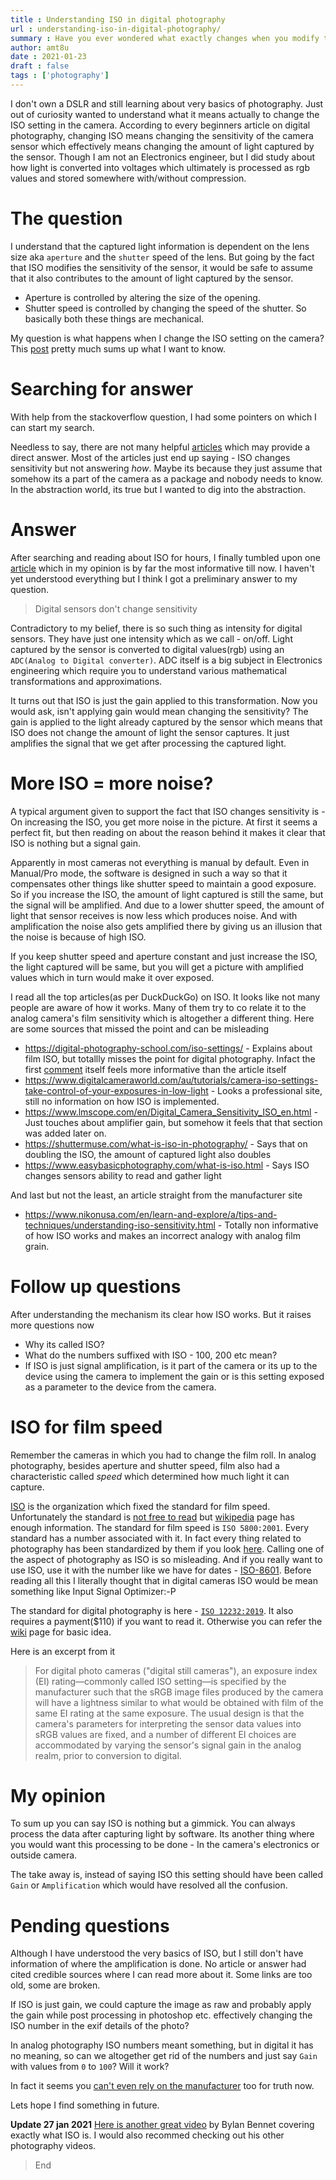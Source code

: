 ```yaml
---
title : Understanding ISO in digital photography
url : understanding-iso-in-digital-photography/
summary : Have you ever wondered what exactly changes when you modify the ISO setting in a digital camera?
author: amt8u
date : 2021-01-23
draft : false
tags : ['photography']
---
```


I don't own a DSLR and still learning about very basics of photography. Just out of curiosity wanted to understand what it means actually to change the ISO setting in the camera. According to every beginners article on digital photography, changing ISO means changing the sensitivity of the camera sensor which effectively means changing the amount of light captured by the sensor. Though I am not an Electronics engineer, but I did study about how light is converted into voltages which ultimately is processed as rgb values and stored somewhere with/without compression.

# The question
I understand that the captured light information is dependent on the lens size aka `aperture` and the `shutter` speed of the lens. But going by the fact that ISO modifies the sensitivity of the sensor, it would be safe to assume that it also contributes to the amount of light captured by the sensor.

* Aperture is controlled by altering the size of the opening.
* Shutter speed is controlled by changing the speed of the shutter. So basically both these things are mechanical. 

My question is what happens when I change the ISO setting on the camera? This [post](https://photo.stackexchange.com/questions/2946/how-is-iso-implemented-in-digital-cameras) pretty much sums up what I want to know.

# Searching for answer
With help from the stackoverflow question, I had some pointers on which I can start my search.

Needless to say, there are not many helpful [articles](https://www.easybasicphotography.com/what-is-iso.html) which may provide a direct answer. Most of the articles just end up saying - ISO changes sensitivity but not answering *how*. Maybe its because they just assume that somehow its a part of the camera as a package and nobody needs to know. In the abstraction world, its true but I wanted to dig into the abstraction.

# Answer
After searching and reading about ISO for hours, I finally tumbled upon one [article](https://clarkvision.com/articles/iso/) which in my opinion is by far the most informative till now. I haven't yet understood everything but I think I got a preliminary answer to my question.

> Digital sensors don't change sensitivity

Contradictory to my belief, there is so such thing as intensity for digital sensors. They have just one intensity which as we call - on/off. Light captured by the sensor is converted to digital values(rgb) using an `ADC(Analog to Digital converter)`. ADC itself is a big subject in Electronics engineering which require you to understand various mathematical transformations and approximations.

It turns out that ISO is just the gain applied to this transformation. Now you would ask, isn't applying gain would mean changing the sensitivity? The gain is applied to the light already captured by the sensor which means that ISO does not change the amount of light the sensor captures. It just amplifies the signal that we get after processing the captured light.

# More ISO = more noise?
A typical argument given to support the fact that ISO changes sensitivity is - On increasing the ISO, you get more noise in the picture. At first it seems a perfect fit, but then reading on about the reason behind it makes it clear that ISO is nothing but a signal gain.

Apparently in most cameras not everything is manual by default. Even in Manual/Pro mode, the software is designed in such a way so that it compensates other things like shutter speed to maintain a good exposure. So if you increase the ISO, the amount of light captured is still the same, but the signal will be amplified. And due to a lower shutter speed, the amount of light that sensor receives is now less which produces noise. And with amplification the noise also gets amplified there by giving us an illusion that the noise is because of high ISO.

If you keep shutter speed and aperture constant and just increase the ISO, the light captured will be same, but you will get a picture with amplified values which in turn would make it over exposed.

I read all the top articles(as per DuckDuckGo) on ISO. It looks like not many people are aware of how it works. Many of them try to co relate it to the analog camera's film sensitivity which is altogether a different thing. Here are some sources that missed the point and can be misleading

* https://digital-photography-school.com/iso-settings/ - Explains about film ISO, but totallly misses the point for digital photography. Infact the first [comment](http://disq.us/p/2d8nlvi) itself feels more informative than the article itself
* https://www.digitalcameraworld.com/au/tutorials/camera-iso-settings-take-control-of-your-exposures-in-low-light - Looks a professional site, still no information on how ISO is implemented.
* https://www.lmscope.com/en/Digital_Camera_Sensitivity_ISO_en.html - Just touches about amplifier gain, but somehow it feels that that section was added later on.
* https://shuttermuse.com/what-is-iso-in-photography/ - Says that on doubling the ISO, the amount of captured light also doubles
* https://www.easybasicphotography.com/what-is-iso.html - Says ISO changes sensors ability to read and gather light

And last but not the least, an article straight from the manufacturer site
* https://www.nikonusa.com/en/learn-and-explore/a/tips-and-techniques/understanding-iso-sensitivity.html - Totally non informative of how ISO works and makes an incorrect analogy with analog film grain.

# Follow up questions
After understanding the mechanism its clear how ISO works. But it raises more questions now

* Why its called ISO?
* What do the numbers suffixed with ISO - 100, 200 etc mean?
* If ISO is just signal amplification, is it part of the camera or its up to the device using the camera to implement the gain or is this setting exposed as a parameter to the device from the camera.


# ISO for film speed
Remember the cameras in which you had to change the film roll. In analog photography, besides aperture and shutter speed, film also had a characteristic called *speed* which determined how much light it can capture.

[ISO](https://www.iso.org/home.html) is the organization which fixed the standard for film speed. Unfortunately the standard is [not free to read](https://www.iso.org/standard/11948.html) but [wikipedia](https://en.m.wikipedia.org/wiki/Film_speed#ISO) page has enough information. The standard for film speed is `ISO 5800:2001`. Every standard has a number associated with it. In fact every thing related to photography has been standardized by them if you look [here](https://en.m.wikipedia.org/wiki/Film_speed#ISO). Calling one of the aspect of photography as ISO is so misleading. And if you really want to use ISO, use it with the number like we have for dates - [ISO-8601](https://www.iso.org/iso-8601-date-and-time-format.html). Before reading all this I literally thought that in digital cameras ISO would be mean something like Input Signal Optimizer:-P

The standard for digital photography is here - [`ISO 12232:2019`](https://webstore.ansi.org/Standards/ISO/ISO122322019). It also requires a payment($110) if you want to read it. Otherwise you can refer the [wiki](https://en.m.wikipedia.org/wiki/Film_speed#Digital_camera_ISO_speed_and_exposure_index) page for basic idea.

Here is an excerpt from it

> For digital photo cameras ("digital still cameras"), an exposure index (EI) rating—commonly called ISO setting—is specified by the manufacturer such that the sRGB image files produced by the camera will have a lightness similar to what would be obtained with film of the same EI rating at the same exposure. The usual design is that the camera's parameters for interpreting the sensor data values into sRGB values are fixed, and a number of different EI choices are accommodated by varying the sensor's signal gain in the analog realm, prior to conversion to digital.



# My opinion
To sum up you can say ISO is nothing but a gimmick. You can always process the data after capturing light by software. Its another thing where you would want this processing to be done - In the camera's electronics or outside camera.

The take away is, instead of saying ISO this setting should have been called `Gain` or `Amplification` which would have resolved all the confusion. 

# Pending questions
Although I have understood the very basics of ISO, but I still don't have information of where the amplification is done. No article or answer had cited credible sources where I can read more about it. Some links are too old, some are broken.

If ISO is just gain, we could capture the image as raw and probably apply the gain while post processing in photoshop etc. effectively changing the ISO number in the exif details of the photo?

In analog photography ISO numbers meant something, but in digital it has no meaning, so can we altogether get rid of the numbers and just say `Gain` with values from `0` to `100`? Will it work?

In fact it seems you [can't even rely on the manufacturer](https://www.sony.net/SonyInfo/News/Press/201807/18-060E/) too for truth now.

Lets hope I find something in future.

**Update 27 jan 2021**
[Here is another great video](https://youtu.be/WEApLA-YNko) by Bylan Bennet covering exactly what ISO is. I would also recommed checking out his other photography videos.

> End